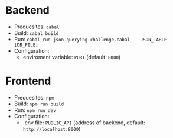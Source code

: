 # Backend

* Prequesites: `cabal`
* Build: `cabal build`
* Run: `cabal run json-querying-challenge.cabal -- JSON_TABLE [DB_FILE]`
* Configuration: 
  - enviroment variable: `PORT` (default: `8000`)

# Frontend
* Prequesites: `npm`
* Build: `npm run build`
* Run: `npm run dev`
* Configuration:
  - .env file: `PUBLIC_API` (address of backend, default: `http://localhost:8000`)